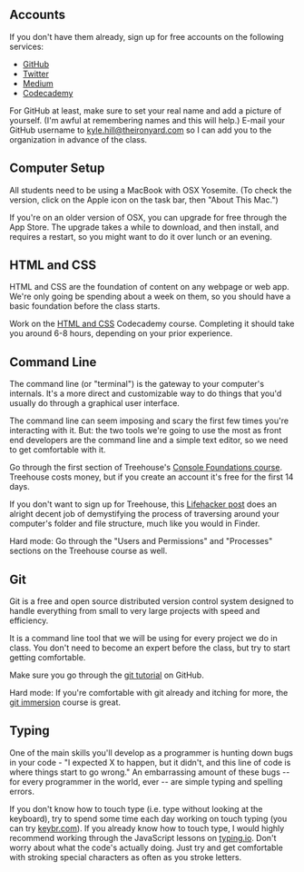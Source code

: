 
## Accounts

If you don't have them already, sign up for free accounts on the following services:

* [GitHub](http://github.com)
* [Twitter](http://twitter.com)
* [Medium](http://medium.com)
* [Codecademy](http://codecademy.com)

For GitHub at least, make sure to set your real name and add a picture of yourself. (I'm awful at remembering names and this will help.) E-mail your GitHub username to kyle.hill@theironyard.com so I can add you to the organization in advance of the class.

## Computer Setup

All students need to be using a MacBook with OSX Yosemite. (To check the version, click on the Apple icon on the task bar, then "About This Mac.")

If you're on an older version of OSX, you can upgrade for free through the App Store. The upgrade takes a while to download, and then install, and requires a restart, so you might want to do it over lunch or an evening.

## HTML and CSS

HTML and CSS are the foundation of content on any webpage or web app. We're only going be spending about a week on them, so you should have a basic foundation before the class starts.

Work on the [HTML and CSS](http://www.codecademy.com/en/tracks/web) Codecademy course. Completing it should take you around 6-8 hours, depending on your prior experience.

## Command Line

The command line (or "terminal") is the gateway to your computer's internals. It's a more direct and customizable way to do things that you'd usually do through a graphical user interface.

The command line can seem imposing and scary the first few times you're interacting with it. But: the two tools we're going to use the most as front end developers are the command line and a simple text editor, so we need to get comfortable with it.

Go through the first section of Treehouse's [Console Foundations course](http://teamtreehouse.com/library/console-foundations#getting-started-with-the-console). Treehouse costs money, but if you create an account it's free for the first 14 days.

If you don't want to sign up for Treehouse, this [Lifehacker post](http://lifehacker.com/5633909/who-needs-a-mouse-learn-to-use-the-command-line-for-almost-anything) does an alright decent job of demystifying the process of traversing around your computer's folder and file structure, much like you would in Finder.

Hard mode: Go through the "Users and Permissions" and "Processes" sections on the Treehouse course as well.

## Git

Git is a free and open source distributed version control system designed to handle everything from small to very large projects with speed and efficiency.

It is a command line tool that we will be using for every project we do in class. You don't need to become an expert before the class, but try to start getting comfortable.

Make sure you go through the [git tutorial](https://try.github.io) on GitHub.

Hard mode: If you're comfortable with git already and itching for more, the [git immersion](http://gitimmersion.com/) course is great.


## Typing

One of the main skills you'll develop as a programmer is hunting down bugs in your code - "I expected X to happen, but it didn't, and this line of code is where things start to go wrong." An embarrassing amount of these bugs -- for every programmer in the world, ever -- are simple typing and spelling errors.

If you don't know how to touch type (i.e. type without looking at the keyboard), try to spend some time each day working on touch typing (you can try [keybr.com](http://keybr.com)). If you already know how to touch type, I would highly recommend working through the JavaScript lessons on [typing.io](http://typing.io). Don't worry about what the code's actually doing. Just try and get comfortable with stroking special characters as often as you stroke letters.